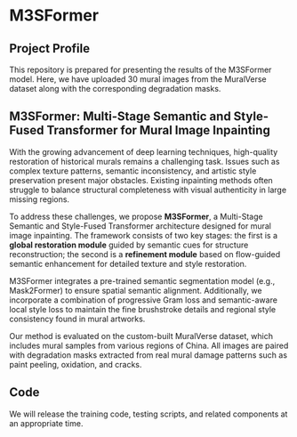 # M3SFormer

## Project Profile

This repository is prepared for presenting the results of the M3SFormer model. Here, we have uploaded 30 mural images from the MuralVerse dataset along with the corresponding degradation masks.

## M3SFormer: Multi-Stage Semantic and Style-Fused Transformer for Mural Image Inpainting

With the growing advancement of deep learning techniques, high-quality restoration of historical murals remains a challenging task. Issues such as complex texture patterns, semantic inconsistency, and artistic style preservation present major obstacles. Existing inpainting methods often struggle to balance structural completeness with visual authenticity in large missing regions.

To address these challenges, we propose **M3SFormer**, a Multi-Stage Semantic and Style-Fused Transformer architecture designed for mural image inpainting. The framework consists of two key stages: the first is a **global restoration module** guided by semantic cues for structure reconstruction; the second is a **refinement module** based on flow-guided semantic enhancement for detailed texture and style restoration.

M3SFormer integrates a pre-trained semantic segmentation model (e.g., Mask2Former) to ensure spatial semantic alignment. Additionally, we incorporate a combination of progressive Gram loss and semantic-aware local style loss to maintain the fine brushstroke details and regional style consistency found in mural artworks.

Our method is evaluated on the custom-built MuralVerse dataset, which includes mural samples from various regions of China. All images are paired with degradation masks extracted from real mural damage patterns such as paint peeling, oxidation, and cracks.

## Code

We will release the training code, testing scripts, and related components at an appropriate time.
